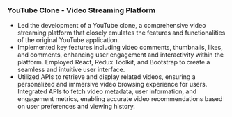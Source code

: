 <h3>YouTube Clone - Video Streaming Platform</h3>

<ul>
  <li>
Led the development of a YouTube clone, a comprehensive video streaming platform that closely emulates the features and functionalities of the original YouTube application.</li>
<li>Implemented key features including video comments, thumbnails, likes, and comments, enhancing user engagement and interactivity within the platform. Employed React, Redux Toolkit, and Bootstrap to create a seamless and intuitive user interface.</li>
<li>Utilized APIs to retrieve and display related videos, ensuring a personalized and immersive video browsing experience for users. Integrated APIs to fetch video metadata, user information, and engagement metrics, enabling accurate video recommendations based on user preferences and viewing history.</li>
